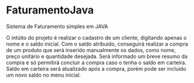 # FaturamentoJava
Sistema de Faturamento simples em JAVA

O intúito do projeto é realizar o cadastro de um cliente, digitando apenas o nome e o saldo inicial. Com o saldo atribuido, conseguirá realizar a compra de um produto que será inserido manualmente os dados, como nome, preço unitário e quantidade desejada. Será informado um breve resumo da compra e só permitirá concluir a compra caso o tenha o saldo em carteira. Saldo em carteira será atualizado após a compra, porém pode ser incluido um novo saldo no menu inicial.

